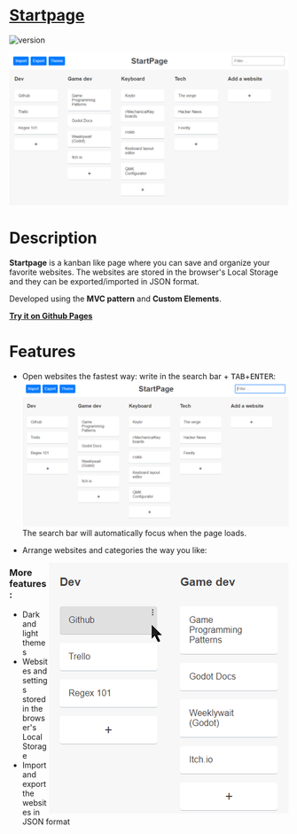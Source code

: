 # [**Startpage**](https://serogbp.github.io/Startpage/)

![version](https://img.shields.io/badge/version-v1.0-blue)

![Showcase](github/Demo.png)


# Description
**Startpage** is a kanban like page where you can save and organize your favorite websites.
The websites are stored in the browser's Local Storage and they can be exported/imported in JSON format.

Developed using the **MVC pattern** and **Custom Elements**.

[**Try it on Github Pages**](https://serogbp.github.io/Startpage/)


# Features
- Open websites the fastest way: write in the search bar + <kbd>TAB</kbd>+<kbd>ENTER</kbd>:
![Search web demo](github/SearchWeb.gif)
The search bar will automatically focus when the page loads.

- Arrange websites and categories the way you like:
<img align="right" src="github/Arrange.gif">


### More features:
- Dark and light themes
- Websites and settings stored in the browser's Local Storage
- Import and export the websites in JSON format
